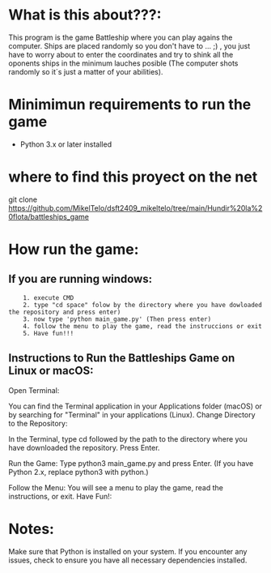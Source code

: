 # What is this about???:

This program is the game Battleship where you can play agains the computer. Ships are placed randomly so you don't have to ... ;) , you just have to worry about to enter the coordinates and try to shink all the oponents ships in the minimum lauches posible (The computer shots randomly so it´s just a matter of your abilities).

# Minimimun requirements to run the game

- Python 3.x or later installed

# where to find this proyect on the net
git clone https://github.com/MikelTelo/dsft2409_mikeltelo/tree/main/Hundir%20la%20flota/battleships_game

# How run the game:

## If you are running windows:
        1. execute CMD
        2. type "cd space" folow by the directory where you have dowloaded the repository and press enter)
        3. now type 'python main_game.py' (Then press enter)
        4. follow the menu to play the game, read the instruccions or exit
        5. Have fun!!!

## Instructions to Run the Battleships Game on Linux or macOS:

Open Terminal:

You can find the Terminal application in your Applications folder (macOS) or by searching for "Terminal" in your applications (Linux).
Change Directory to the Repository:

In the Terminal, type cd followed by the path to the directory where you have downloaded the repository. Press Enter.

Run the Game: Type python3 main_game.py and press Enter.
(If you have Python 2.x, replace python3 with python.)

Follow the Menu: You will see a menu to play the game, read the instructions, or exit.
Have Fun!:

# Notes:

Make sure that Python is installed on your system.
If you encounter any issues, check to ensure you have all necessary dependencies installed.



